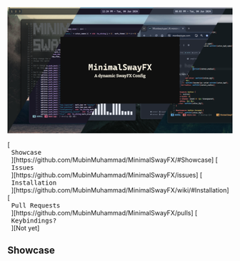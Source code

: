 ![image header](https://github.com/MubinMuhammad/MinimalSwayFX/blob/develop/assets/header.png?raw=true)

<p float="left">
[<kbd> <br> Showcase <br> </kbd>][https://github.com/MubinMuhammad/MinimalSwayFX/#Showcase]
[<kbd> <br> Issues <br> </kbd>][https://github.com/MubinMuhammad/MinimalSwayFX/issues]
[<kbd> <br> Installation <br> </kbd>][https://github.com/MubinMuhammad/MinimalSwayFX/wiki/#Installation]
[<kbd> <br> Pull Requests <br> </kbd>][https://github.com/MubinMuhammad/MinimalSwayFX/pulls]
[<kbd> <br> Keybindings? <br> </kbd>][Not yet]
</p>

## Showcase
